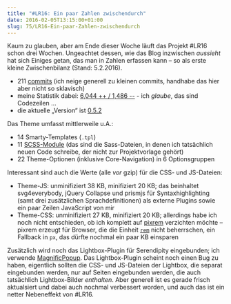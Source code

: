 ```yaml
---
title: "#LR16: Ein paar Zahlen zwischendurch"
date: 2016-02-05T13:15:00+01:00
slug: 75/LR16-Ein-paar-Zahlen-zwischendurch
---
```


Kaum zu glauben, aber am Ende dieser Woche läuft das Projekt #LR16 schon drei Wochen. Ungeachtet dessen, wie das Blog inzwischen _aussieht_ hat sich Einiges getan, das man in Zahlen erfassen kann – so als erste kleine Zwischenbilanz (Stand: 5.2.2016).

-   211 [commits](https://github.com/yellowled/blog-theme/commits/master) (ich neige generell zu kleinen commits, handhabe das hier aber nicht so sklavisch)
-   meine Statistik dabei: [6,044 ++ / 1,486 --](https://github.com/yellowled/blog-theme/graphs/contributors) - ich _glaube_, das sind Codezeilen …
-   die aktuelle „Version“ ist [0.5.2](https://github.com/yellowled/blog-theme/releases)

Das Theme umfasst mittlerweile u.A.:

-   14 Smarty-Templates (`.tpl`)
-   11 [SCSS-Module](https://github.com/yellowled/blog-theme/tree/master/src/scss/modules) (das sind die Sass-Dateien, in denen ich tatsächlich neuen Code schreibe, der nicht zur Projektvorlage gehört)
-   22 Theme-Optionen (inklusive Core-Navigation) in 6 Optionsgruppen

Interessant sind auch die Werte (alle _vor_ gzip) für die CSS- und JS-Dateien:

-   Theme-JS: unminifiziert 38 KB, minifiziert 20 KB; das beinhaltet svg4everybody, jQuery Collapse und prismjs für Syntaxhighlighting (samt drei zusätzlichen Sprachdefinitionen) als externe Plugins sowie ein paar Zeilen JavaScript von mir
-   Theme-CSS: unminifiziert 27 KB, minifiziert 20 KB; allerdings habe ich noch nicht entschieden, ob ich komplett auf [pixrem](https://github.com/robwierzbowski/node-pixrem) verzichten möchte – pixrem erzeugt für Browser, die die Einheit [`rem`](http://www.intensivstation.ch/css3/em-rem) nicht beherrschen, ein Fallback in `px`, das dürfte nochmal ein paar KB einsparen

Zusätzlich wird noch das Lightbox-Plugin für Serendipity eingebunden; ich verwende [MagnificPopup](http://dimsemenov.com/plugins/magnific-popup/). Das Lightbox-Plugin scheint noch einen Bug zu haben, eigentlich sollten die CSS- und JS-Dateien der Lightbox, die separat eingebunden werden, nur auf Seiten eingebunden werden, die auch tatsächlich Lightbox-Bilder _enthalten_. Aber generell ist es gerade frisch aktualsiert und dabei auch nochmal verbessert worden, und auch das ist ein netter Nebeneffekt von #LR16.
